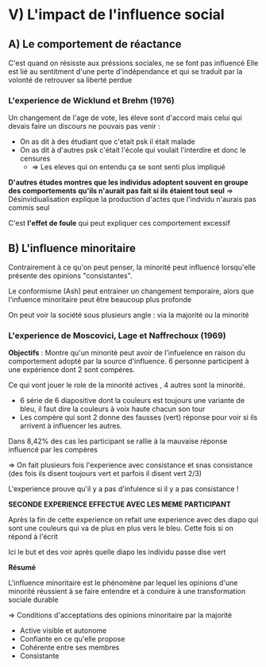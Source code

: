 
# V) L'impact de l'influence social


## A) Le comportement de réactance

C'est quand on résisste aux préssions sociales, ne se font pas influencé
Elle est lié au sentitment d'une perte d'indépendance et qui se traduit par la volonté de retrouver sa liberté perdue

### L'experience de Wicklund et Brehm (1976)

Un changement de l'age de vote, les éleve sont d'accord mais celui qui devais faire un discours ne pouvais pas venir :
- On as dit à des étudiant que c'etait psk il était malade
- On as dit à d'autres psk c'était l'école qui voulait l'interdire et donc le censures
	- => Les eleves qui on entendu ça se sont senti plus impliqué

**D'autres études montres que les individus adoptent souvent en groupe des comportements qu'ils n'aurait pas fait si ils étaient tout seul**
=> Désinvidiualisation explique la production d'actes que l'indvidu n'aurais pas commis seul

C'est **l'effet de foule** qui peut expliquer ces comportement excessif

## B) L'influence minoritaire

Contrairement à ce qu'on peut penser, la minorité peut influencé lorsqu'elle présente des opinions "consistantes".

Le conformisme (Ash) peut entrainer un changement temporaire, alors que l'infuence minoritaire peut être beaucoup plus profonde

On peut voir la société sous plusieurs angle : via la majorité ou la minorité


### L'experience de Moscovici, Lage et Naffrechoux (1969)

**Objectifs** : Montre qu'un minorité peut avoir de l'infuelence en raison du comportement adopté par la source d'influence.
6 personne participent à une expérience dont 2 sont compères.

Ce qui vont jouer le role de la minorité actives , 4 autres sont la minorité.

- 6 série de 6 diapositive dont la couleurs est toujours une variante de bleu, il faut dire la couleurs à voix haute chacun son tour
- Les compère qui sont 2 donne des fausses (vert) réponse pour voir si ils arrivent à influencer les autres.

Dans 8,42% des cas les participant se rallie à la mauvaise réponse influencé par les compères

=> On fait plusieurs fois l'experience avec consistance et snas consistance (des fois ils disent toujours vert et parfois il disent vert 2/3)

L'experience prouve qu'il y a pas d'infulence si il y a pas consistance !


**SECONDE EXPERIENCE EFFECTUE AVEC LES MEME PARTICIPANT**

Après la fin de cette experience on refait une experience avec des diapo qui sont une couleurs qui va de plus en plus vers le bleu. Cette fois si on répond à l'écrit

Ici le but et des voir après quelle diapo les individu passe dise vert


**Résumé**

L'influence minoritaire est le phénomène par lequel les opinions d'une minorité réussient à se faire entendre et à conduire à une transformation sociale durable

=> Conditions d'acceptations des opinions minoritaire par la majorité
- Active visible et autonome
- Confiante en ce qu'elle propose
- Cohérente entre ses membres
- Consistante

